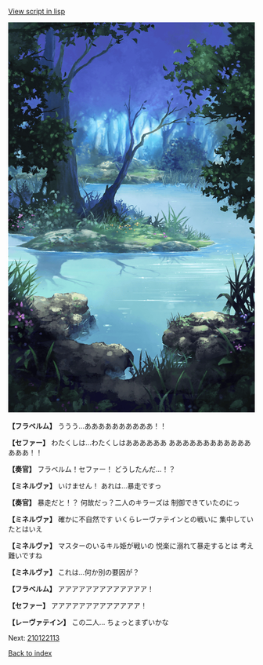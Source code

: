 [View script in lisp](../scripts/210122111.txt)

![fountain.png](../images/backgrounds/fountain.png)

**【フラベルム】**
ううう…ああああああああああ！！

**【セファー】**
わたくしは…わたくしはああああああ
あああああああああああああああ！！

**【奏官】**
フラベルム！セファー！
どうしたんだ…！？

**【ミネルヴァ】**
いけません！
あれは…暴走ですっ

**【奏官】**
暴走だと！？
何故だっ？二人のキラーズは
制御できていたのにっ

**【ミネルヴァ】**
確かに不自然です
いくらレーヴァテインとの戦いに
集中していたとはいえ

**【ミネルヴァ】**
マスターのいるキル姫が戦いの
悦楽に溺れて暴走するとは
考え難いですね

**【ミネルヴァ】**
これは…何か別の要因が？

**【フラベルム】**
アアアアアアアアアアアアア！

**【セファー】**
アアアアアアアアアアアアア！

**【レーヴァテイン】**
この二人…
ちょっとまずいかな

Next: [210122113](210122113.md)

[Back to index](index.md)
